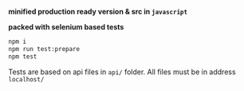 **minified production ready version & src in `javascript`**

**packed with selenium based tests**
```bash
npm i 
npm run test:prepare
npm test
```
Tests are based on api files in `api/` folder.  All files must be in address `localhost/`
